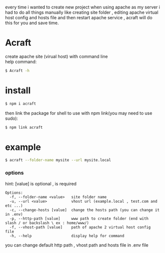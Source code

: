 every time i wanted to create new project when using apache as my server i had to do all things manually like creating site folder , editing apache virtual host config and hosts file and then restart apache service , acraft will do this for you and save time.
# Acraft
create apache site (virual host) with command line    
help command:
```sh
$ Acraft -h
```

# install
```sh
$ npm i acraft
```
then link the package for shell to use with npm link(you may need to use sudo):
```sh
$ npm link acraft
```
# example

```sh
$ acraft --folder-name mysite --url mysite.local
```

### options
hint: [value] is optional , <value> is required
```
Options:
  -f, --folder-name <value>   site folder name
  -u, --url <value>           vhost url (example.local , test.com and etc ...)
  -c, --change-hosts [value]  change the hosts path (you can change it in .env)
  -p, --http-path [value]     www path to create folder (end with slash / or backslash \ ex : home/www/)
  -f, --vhost-path [value]    path of apache 2 virtual host config file
  -h, --help                  display help for command
  ```
  you can change default http path , vhost path and hosts file in .env file
